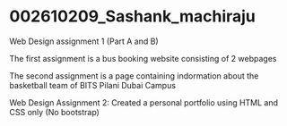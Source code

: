 # 002610209_Sashank_machiraju
Web Design assignment 1 (Part A and B)

The first assignment is a bus booking website consisting of 2 webpages

The second assignment is a page containing indormation about the basketball team of BITS Pilani Dubai Campus 

Web Design Assignment 2:
Created a personal portfolio using HTML and CSS only (No bootstrap)
